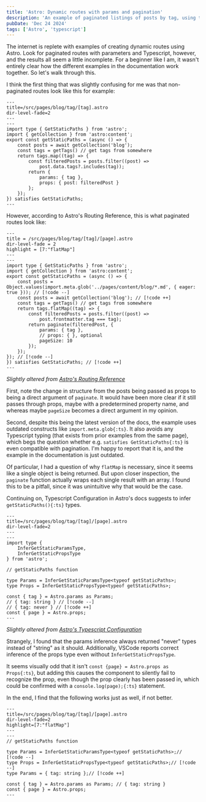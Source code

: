 ```yaml
---
title: 'Astro: Dynamic routes with params and pagination'
description: 'An example of paginated listings of posts by tag, using the Astro framework.'
pubDate: 'Dec 24 2024'
tags: ['Astro', 'typescript']
---
```


The internet is replete with examples of creating dynamic routes using Astro. Look for paginated routes with parameters and Typescript, however, and the results all seem a little incomplete. For a beginner like I am, it wasn't entirely clear how the different examples in the documentation work together. So let's walk through this.

I think the first thing that was slightly confusing for me was that non-paginated routes look like this for example:
```astro meta=---;
---
title=/src/pages/blog/tag/[tag].astro
dir-level-fade=2
---
---
import type { GetStaticPaths } from 'astro';
import { getCollection } from 'astro:content';
export const getStaticPaths = (async () => {
    const posts = await getCollection('blog');
    const tags = getTags() // get tags from somewhere
    return tags.map((tag) => {
        const filteredPosts = posts.filter((post) =>
            post.data.tags?.includes(tag));
        return {
            params: { tag },
            props: { post: filteredPost }
        };
    });
}) satisfies GetStaticPaths;
---
```

However, according to Astro's Routing Reference, this is what paginated routes look like:
```astro meta = ---;
---
title = /src/pages/blog/tag/[tag]/[page].astro
dir-level-fade = 2
highlight = [7:"flatMap"]
---
---
import type { GetStaticPaths } from 'astro';
import { getCollection } from 'astro:content';
export const getStaticPaths = (async () => {
    const posts = Object.values(import.meta.glob('../pages/content/blog/*.md', { eager: true })); // [!code --]
    const posts = await getCollection('blog'); // [!code ++]
    const tags = getTags() // get tags from somewhere
    return tags.flatMap((tag) => {
        const filteredPosts = posts.filter((post) => 
            post.frontmatter.tag === tag);
        return paginate(filteredPost, {
            params: { tag },
            // props: { }, optional
            pageSize: 10
        });
    });
}); // [!code --]
}) satisfies GetStaticPaths; // [!code ++]
---
```
<cite>Slightly altered from [Astro's Routing Reference](https://docs.astro.build/en/guides/routing/#dynamic-routes)</cite>

First, note the change in structure from the posts being passed as props to being a direct argument of `paginate`. It would have been more clear if it still passes through props, maybe with a predetermined property name, and whereas maybe `pageSize` becomes a direct argument in my opinion. 

Second, despite this being the latest version of the docs, the example uses outdated constructs like `import.meta.glob{:ts}`. It also avoids any Typescript typing (that exists from prior examples from the same page), which begs the question whether e.g. `satisfies GetStaticPaths{:ts}` is even compatible with pagination. I'm happy to report that it is, and the example in the documentation is just outdated. 

Of particular, I had a question of why `flatMap` is necessary, since it seems like a single object is being returned. But upon closer inspection, the `paginate` function actually wraps each single result with an array. I found this to be a pitfall, since it was unintuitive why that would be the case.

Continuing on, Typescript Configuration in Astro's docs suggests to infer `getStaticPaths(){:ts}` types.

```astro meta = ---;
---
title=/src/pages/blog/tag/[tag]/[page].astro
dir-level-fade=2
---
---
import type { 
    InferGetStaticParamsType, 
    InferGetStaticPropsType 
} from 'astro';

// getStaticPaths function

type Params = InferGetStaticParamsType<typeof getStaticPaths>;
type Props = InferGetStaticPropsType<typeof getStaticPaths>;

const { tag } = Astro.params as Params;
// { tag: string } // [!code --]
// { tag: never } // [!code ++]
const { page } = Astro.props;
---
```
<cite>Slightly altered from [Astro's Typescript Configuration](https://docs.astro.build/en/guides/typescript/)</cite>

Strangely, I found that the params inference always returned "never" types instead of "string" as it should. Additionally, VSCode reports correct inference of the props type even without `InferGetStaticPropsType`. 

It seems visually odd that it isn't `const {page} = Astro.props as Props{:ts}`, but adding this causes the component to silently fail to recognize the prop, even though the prop clearly has been passed in, which could be confirmed with a `console.log(page);{:ts}` statement.

In the end, I find that the following works just as well, if not better.
```astro meta = ---;
---
title=/src/pages/blog/tag/[tag]/[page].astro
dir-level-fade=2
highlight=[7:"flatMap"]
---
---
// getStaticPaths function

type Params = InferGetStaticParamsType<typeof getStaticPaths>;// [!code --]
type Props = InferGetStaticPropsType<typeof getStaticPaths>;// [!code --]
type Params = { tag: string };// [!code ++]

const { tag } = Astro.params as Params; // { tag: string }
const { page } = Astro.props;
---
```